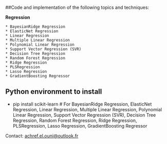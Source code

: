 
##Code and implementation of the following topics and techniques:

**Regression**

	* BayesianRidge Regression
	* ElasticNet Regression
	* Linear Regression
	* Multiple Linear Regression
	* Polynomial Linear Regression
	* Support Vector Regression (SVR)
	* Decision Tree Regression
	* Random Forest Regression
	* Ridge Regression
	* PLSRegression
	* Lasso Regression
	* GradientBoosting Regressor
##  Python environment to install 




* pip install scikit-learn  # For BayesianRidge Regression, ElasticNet Regression, Linear Regression, Multiple Linear Regression, Polynomial Linear Regression, Support Vector Regression (SVR), Decision Tree Regression, Random Forest Regression, Ridge Regression, PLSRegression, Lasso Regression, GradientBoosting Regressor



Contact: achref.el.ouni@outlook.fr

